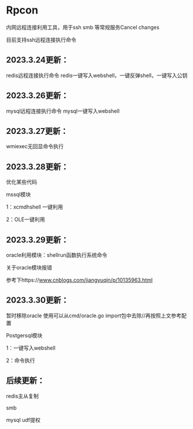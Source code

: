 # Rpcon
 内网远程连接利用工具，用于ssh smb 等常规服务Cancel changes

目前支持ssh远程连接执行命令

## 2023.3.24更新：

redis远程连接执行命令 redis一键写入webshell，一键反弹shell，一键写入公钥

## 2023.3.26更新：

mysql远程连接执行命令 mysql一键写入webshell 

## 2023.3.27更新：

wmiexec无回显命令执行

## 2023.3.28更新：

优化某些代码

mssql模块

1：xcmdhshell 一键利用

2：OLE一键利用

## 2023.3.29更新：

oracle利用模块：shellrun函数执行系统命令

关于oracle模块报错

参考下https://www.cnblogs.com/jiangyuqin/p/10135963.html

## 2023.3.30更新：

暂时移除oracle 使用可以从cmd/oracle.go import包中去除//再按照上文参考配置

Postgersql模块

1：一键写入webshell

2：命令执行

## 后续更新：

redis主从复制

smb

mysql udf提权
